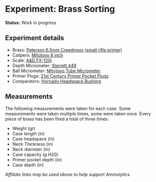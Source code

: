 # Experiment: Brass Sorting

**Status:** Work in progress

## Experiment details

- Brass: [Peterson 6.5mm Creedmoor (small rifle primer)](https://brownells.7eer.net/A2Qy7)
- Calipers: [Mitutoyo 8 inch](https://brownells.7eer.net/b0qQ6)
- Scale: [A&D FX-120i](https://brownells.7eer.net/0RY4J)
- Depth Micrometer: [Starrett 449](https://brownells.7eer.net/2Jg7G)
- Ball Micrometer: [Mitytoyo Tube Micrometer](https://brownells.7eer.net/EWxAn)
- Primer Plugs: [21st Century Primer Pocket Plugs](http://www.xxicsi.com/primer-pocket-plugs.html)
- Comparators: [Hornady Headspace Bushing](https://brownells.7eer.net/yBOxy)


## Measurements

The following measurements were taken for each case. Some measurements were taken multiple times, some were taken once. Every piece of brass has been fired a total of three times.

- Weight (gr)
- Case length (in)
- Case headspace (in)
- Neck Thickness (in)
- Neck diameter (in)
- Case capacity (g H20)
- Primer pocket depth (in)
- Case depth (in)



_Affiliate links may be used above to help support Ammolytics._
